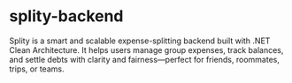 # splity-backend
Splity is a smart and scalable expense-splitting backend built with .NET Clean Architecture. It helps users manage group expenses, track balances, and settle debts with clarity and fairness—perfect for friends, roommates, trips, or teams.
